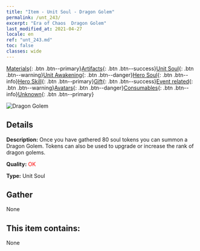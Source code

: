 ```yaml
---
title: "Item - Unit Soul - Dragon Golem"
permalink: /unt_243/
excerpt: "Era of Chaos  Dragon Golem"
last_modified_at: 2021-04-27
locale: en
ref: "unt_243.md"
toc: false
classes: wide
---
```

 [Materials](/Items/){: .btn .btn--primary}[Artifacts](/Items/Artifacts/){: .btn .btn--success}[Unit Soul](/Items/UnitSoul/){: .btn .btn--warning}[Unit Awakening](/Items/UnitAwakening/){: .btn .btn--danger}[Hero Soul](/Items/HeroSoul/){: .btn .btn--info}[Hero Skill](/Items/HeroSkill/){: .btn .btn--primary}[Gift](/Items/Gift/){: .btn .btn--success}[Event related](/Items/Events/){: .btn .btn--warning}[Avatars](/Items/Avatars/){: .btn .btn--danger}[Consumables](/Items/Consumables/){: .btn .btn--info}[Unknown](/Items/Unknown/){: .btn .btn--primary}

 ![Dragon Golem](/images/u/ti_kuileilong.jpg)

## Details
 **Description:** Once you have gathered 80 soul tokens you can summon a Dragon Golem. Tokens can also be used to upgrade or increase the rank of dragon golems.

 **Quality:** <span style="color: #FF0000">OK</span>

 **Type:** Unit Soul

## Gather

  None

## This item contains:

  None

